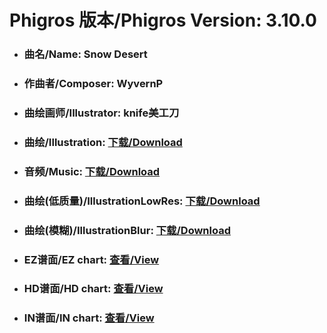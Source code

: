 
# Phigros 版本/Phigros Version:  3.10.0

- ### __曲名/Name:  Snow Desert__

- ### __作曲者/Composer:  WyvernP__

- ### __曲绘画师/Illustrator:  knife美工刀__

- ### __曲绘/Illustration:  [下载/Download](https://github.com/Po6647A/WebAssests/releases/download/3.10.0/1011.png)__

- ### __音频/Music:  [下载/Download](https://github.com/Po6647A/WebAssests/releases/download/3.10.0/1868.ogg)__

- ### __曲绘(低质量)/IllustrationLowRes:  [下载/Download](https://github.com/Po6647A/WebAssests/releases/download/3.10.0/1503.png)__

- ### __曲绘(模糊)/IllustrationBlur:  [下载/Download](https://github.com/Po6647A/WebAssests/releases/download/3.10.0/0)__


- ### __EZ谱面/EZ chart:  [查看/View](./EZ.json/index.html)__

- ### __HD谱面/HD chart:  [查看/View](./HD.json/index.html)__

- ### __IN谱面/IN chart:  [查看/View](./IN.json/index.html)__
